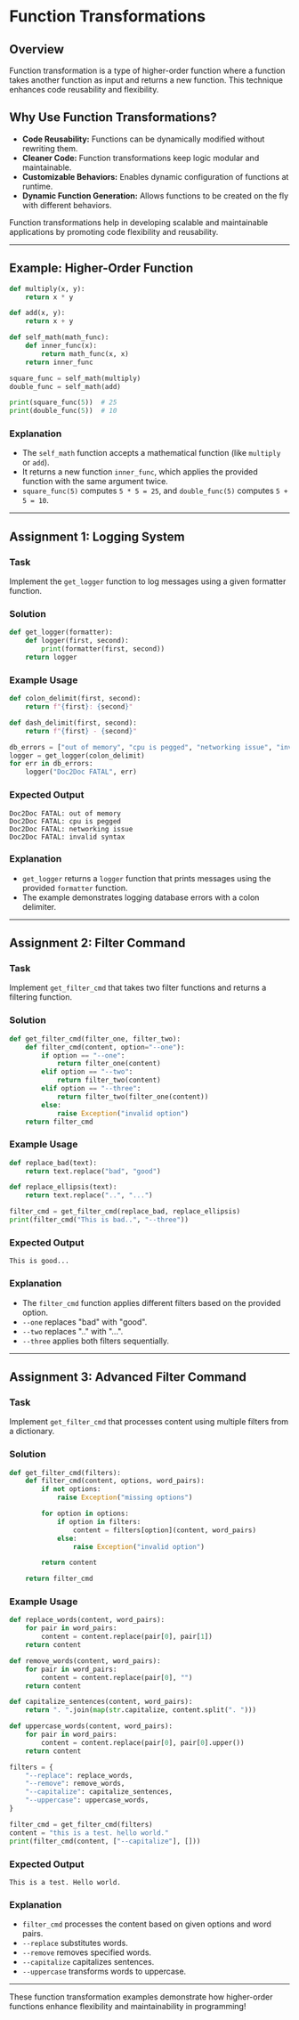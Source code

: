 # Function Transformations

## Overview

Function transformation is a type of higher-order function where a function takes another function as input and returns a new function. This technique enhances code reusability and flexibility.

## Why Use Function Transformations?

- **Code Reusability:** Functions can be dynamically modified without rewriting them.
- **Cleaner Code:** Function transformations keep logic modular and maintainable.
- **Customizable Behaviors:** Enables dynamic configuration of functions at runtime.
- **Dynamic Function Generation:** Allows functions to be created on the fly with different behaviors.

Function transformations help in developing scalable and maintainable applications by promoting code flexibility and reusability.

---

## Example: Higher-Order Function

```python
def multiply(x, y):
    return x * y

def add(x, y):
    return x + y

def self_math(math_func):
    def inner_func(x):
        return math_func(x, x)
    return inner_func

square_func = self_math(multiply)
double_func = self_math(add)

print(square_func(5))  # 25
print(double_func(5))  # 10
```

### Explanation

- The `self_math` function accepts a mathematical function (like `multiply` or `add`).
- It returns a new function `inner_func`, which applies the provided function with the same argument twice.
- `square_func(5)` computes `5 * 5 = 25`, and `double_func(5)` computes `5 + 5 = 10`.

---

## Assignment 1: Logging System

### Task

Implement the `get_logger` function to log messages using a given formatter function.

### Solution

```python
def get_logger(formatter):
    def logger(first, second):
        print(formatter(first, second))
    return logger
```

### Example Usage

```python
def colon_delimit(first, second):
    return f"{first}: {second}"

def dash_delimit(first, second):
    return f"{first} - {second}"

db_errors = ["out of memory", "cpu is pegged", "networking issue", "invalid syntax"]
logger = get_logger(colon_delimit)
for err in db_errors:
    logger("Doc2Doc FATAL", err)
```

### Expected Output

```
Doc2Doc FATAL: out of memory
Doc2Doc FATAL: cpu is pegged
Doc2Doc FATAL: networking issue
Doc2Doc FATAL: invalid syntax
```

### Explanation

- `get_logger` returns a `logger` function that prints messages using the provided `formatter` function.
- The example demonstrates logging database errors with a colon delimiter.

---

## Assignment 2: Filter Command

### Task

Implement `get_filter_cmd` that takes two filter functions and returns a filtering function.

### Solution

```python
def get_filter_cmd(filter_one, filter_two):
    def filter_cmd(content, option="--one"):
        if option == "--one":
            return filter_one(content)
        elif option == "--two":
            return filter_two(content)
        elif option == "--three":
            return filter_two(filter_one(content))
        else:
            raise Exception("invalid option")
    return filter_cmd
```

### Example Usage

```python
def replace_bad(text):
    return text.replace("bad", "good")

def replace_ellipsis(text):
    return text.replace("..", "...")

filter_cmd = get_filter_cmd(replace_bad, replace_ellipsis)
print(filter_cmd("This is bad..", "--three"))
```

### Expected Output

```
This is good...
```

### Explanation

- The `filter_cmd` function applies different filters based on the provided option.
- `--one` replaces "bad" with "good".
- `--two` replaces ".." with "...".
- `--three` applies both filters sequentially.

---

## Assignment 3: Advanced Filter Command

### Task

Implement `get_filter_cmd` that processes content using multiple filters from a dictionary.

### Solution

```python
def get_filter_cmd(filters):
    def filter_cmd(content, options, word_pairs):
        if not options:
            raise Exception("missing options")

        for option in options:
            if option in filters:
                content = filters[option](content, word_pairs)
            else:
                raise Exception("invalid option")

        return content

    return filter_cmd
```

### Example Usage

```python
def replace_words(content, word_pairs):
    for pair in word_pairs:
        content = content.replace(pair[0], pair[1])
    return content

def remove_words(content, word_pairs):
    for pair in word_pairs:
        content = content.replace(pair[0], "")
    return content

def capitalize_sentences(content, word_pairs):
    return ". ".join(map(str.capitalize, content.split(". ")))

def uppercase_words(content, word_pairs):
    for pair in word_pairs:
        content = content.replace(pair[0], pair[0].upper())
    return content

filters = {
    "--replace": replace_words,
    "--remove": remove_words,
    "--capitalize": capitalize_sentences,
    "--uppercase": uppercase_words,
}

filter_cmd = get_filter_cmd(filters)
content = "this is a test. hello world."
print(filter_cmd(content, ["--capitalize"], []))
```

### Expected Output

```
This is a test. Hello world.
```

### Explanation

- `filter_cmd` processes the content based on given options and word pairs.
- `--replace` substitutes words.
- `--remove` removes specified words.
- `--capitalize` capitalizes sentences.
- `--uppercase` transforms words to uppercase.

---

These function transformation examples demonstrate how higher-order functions enhance flexibility and maintainability in programming!
